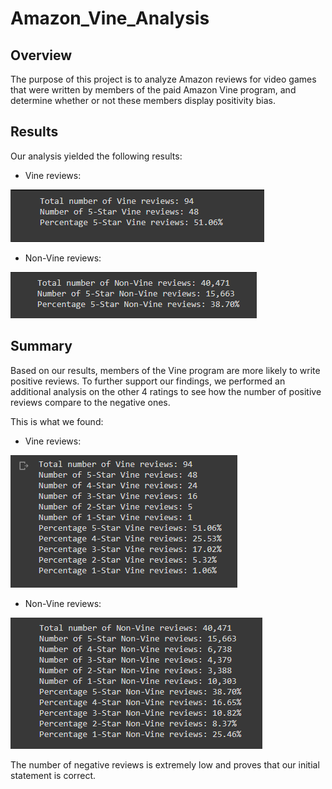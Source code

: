# Amazon_Vine_Analysis

## Overview
The purpose of this project is to analyze Amazon reviews for video games that were written by members of the paid Amazon Vine program, and determine whether or not these members display positivity bias.

## Results
Our analysis yielded the following results:

- Vine reviews:

![paid1](/resources/paid1.PNG)

- Non-Vine reviews:

![unpaid1](/resources/unpaid1.PNG)

## Summary
Based on our results, members of the Vine program are more likely to write positive reviews. To further support our findings, we performed an additional analysis on the other 4 ratings to see how the number of positive reviews compare to the negative ones. 

This is what we found:

- Vine reviews:

![paid2](/resources/paid2.PNG)

- Non-Vine reviews:

![unpaid2](/resources/unpaid2.PNG)

The number of negative reviews is extremely low and proves that our initial statement is correct.
